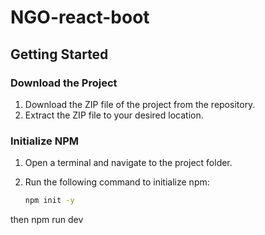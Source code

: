 # NGO-react-boot

## Getting Started

### Download the Project
1. Download the ZIP file of the project from the repository.
2. Extract the ZIP file to your desired location.

### Initialize NPM
1. Open a terminal and navigate to the project folder.
2. Run the following command to initialize npm:

   ```bash
   npm init -y
then npm run dev
